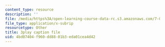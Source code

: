 ```yaml
---
content_type: resource
description: ''
file: /media/https%3A/open-learning-course-data-rc.s3.amazonaws.com/7-01sc-fundamentals-of-biology-fall-2011/4bd07404f960dd8801b3eda01cea4d42_x_vlxGFrZLY.srt
file_type: application/x-subrip
resourcetype: Other
title: 3play caption file
uid: 4bd07404-f960-dd88-01b3-eda01cea4d42
---
```

